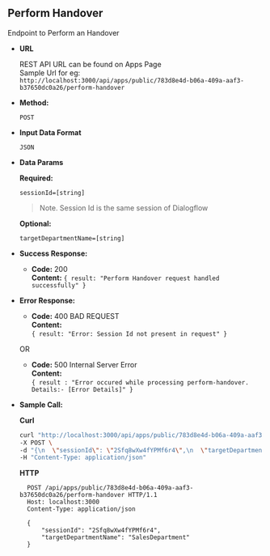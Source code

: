 **Perform Handover**
----
  Endpoint to Perform an Handover

* **URL**

    REST API URL can be found on Apps Page <br />
    Sample Url for eg: <br /> `http://localhost:3000/api/apps/public/783d8e4d-b06a-409a-aaf3-b37650dc0a26/perform-handover`

* **Method:**

  `POST`
  
*  **Input Data Format**

    `JSON`

* **Data Params**

   **Required:**
 
   `sessionId=[string]`
   > Note. Session Id is the same session of Dialogflow

   **Optional:**

   `targetDepartmentName=[string]`


* **Success Response:**

  * **Code:** 200 <br />
    **Content:** `{ result: "Perform Handover request handled successfully" }`
 
* **Error Response:**

  * **Code:** 400 BAD REQUEST <br />
    **Content:** <br/>
    `{
        result: "Error: Session Id not present in request"
    }`

  OR

  * **Code:** 500 Internal Server Error <br />
    **Content:** <br />
    `{ result : "Error occured while processing perform-handover. Details:- [Error Details]" }`

* **Sample Call:**

    **Curl**
    ```bash
    curl "http://localhost:3000/api/apps/public/783d8e4d-b06a-409a-aaf3-b37650dc0a26/perform-handover" \
    -X POST \
    -d "{\n  \"sessionId\": \"2Sfq8wXw4fYPMf6r4\",\n  \"targetDepartmentName\": \"SalesDepartment\"\n}" \
    -H "Content-Type: application/json" 
    ```
    **HTTP**

  ```HTTP
    POST /api/apps/public/783d8e4d-b06a-409a-aaf3-b37650dc0a26/perform-handover HTTP/1.1
    Host: localhost:3000
    Content-Type: application/json

    {
        "sessionId": "2Sfq8wXw4fYPMf6r4",
        "targetDepartmentName": "SalesDepartment"
    }
  ```
